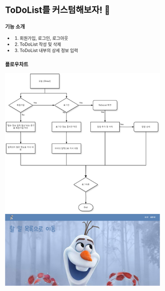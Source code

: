 # ToDoList를 커스텀해보자! 🚀

### 기능 소개

- 1. 회원가입, 로그인, 로그아웃
- 2. ToDoList 작성 및 삭제
- 3. ToDoList 내부의 상세 정보 입력

### 플로우차트

<img src="플로우차트.drawio.png">
<img src="화면 캡처 2025-03-19 095540.png">
